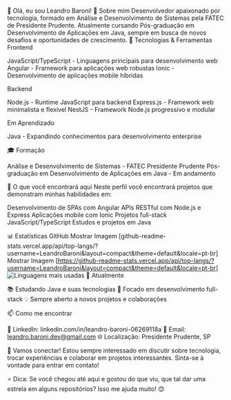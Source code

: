 👋 Olá, eu sou Leandro Baroni!
🎯 Sobre mim
Desenvolvedor apaixonado por tecnologia, formado em Análise e Desenvolvimento de Sistemas pela FATEC de Presidente Prudente. Atualmente cursando Pós-graduação em Desenvolvimento de Aplicações em Java, sempre em busca de novos desafios e oportunidades de crescimento.
🚀 Tecnologias & Ferramentas
Frontend

JavaScript/TypeScript - Linguagens principais para desenvolvimento web
Angular - Framework para aplicações web robustas
Ionic - Desenvolvimento de aplicações mobile híbridas

Backend

Node.js - Runtime JavaScript para backend
Express.js - Framework web minimalista e flexível
NestJS - Framework Node.js progressivo e modular

Em Aprendizado

Java - Expandindo conhecimentos para desenvolvimento enterprise

🎓 Formação

Análise e Desenvolvimento de Sistemas - FATEC Presidente Prudente
Pós-graduação em Desenvolvimento de Aplicações em Java - Em andamento

💼 O que você encontrará aqui
Neste perfil você encontrará projetos que demonstram minhas habilidades em:

Desenvolvimento de SPAs com Angular
APIs RESTful com Node.js e Express
Aplicações mobile com Ionic
Projetos full-stack JavaScript/TypeScript
Estudos e projetos em Java

📊 Estatísticas GitHub
Mostrar Imagem [github-readme-stats.vercel.app/api/top-langs/?username=LeandroBaroni&layout=compact&theme=default&locale=pt-br]
Mostrar Imagem [https://github-readme-stats.vercel.app/api/top-langs/?username=LeandroBaroni&layout=compact&theme=default&locale=pt-br]
![Linguagens mais usadas](https://github-readme-stats.vercel.app/api/top-langs/?username=LeandroBaroni&layout=compact&theme=radical&locale=pt-br)
🌱 Atualmente

📚 Estudando Java e suas tecnologias
🎯 Focado em desenvolvimento full-stack
💡 Sempre aberto a novos projetos e colaborações

📫 Como me encontrar

💼 LinkedIn: linkedin.com/in/leandro-baroni-06269118a
📧 Email: leandro.baroni.dev@gmail.com
🌐 Localização: Presidente Prudente, SP

🤝 Vamos conectar!
Estou sempre interessado em discutir sobre tecnologia, trocar experiências e colaborar em projetos interessantes. Sinta-se à vontade para entrar em contato!

⭐ Dica: Se você chegou até aqui e gostou do que viu, que tal dar uma estrela em alguns repositórios? Isso me ajuda muito! 😊
